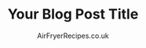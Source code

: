 ---
title: "Your Blog Post Title"
description: "Your blog post description for SEO"
pubDate: 2025-01-01T00:00:00.000Z
updatedDate: 2025-01-01T00:00:00.000Z
heroImage: "https://your-image-url.com/image.webp"
tags:
  - "conversions"
  - "air-fryer"
author: "AirFryerRecipes.co.uk"
canonical: "https://www.airfryerrecipe.co.uk/blog/your-post-slug"
schema: |
  <!-- Schema will be generated automatically -->
---